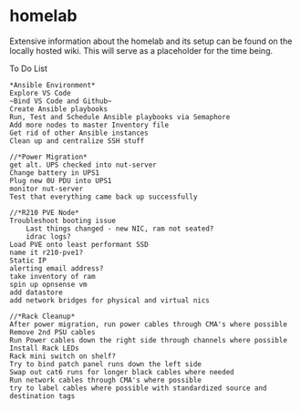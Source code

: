 # homelab

Extensive information about the homelab and its setup can be found on the locally hosted wiki.  This will serve as a placeholder for the time being.


To Do List

    *Ansible Environment*
    Explore VS Code
    ~Bind VS Code and Github~
    Create Ansible playbooks 
    Run, Test and Schedule Ansible playbooks via Semaphore
    Add more nodes to master Inventory file
    Get rid of other Ansible instances
    Clean up and centralize SSH stuff
    
    //*Power Migration*
    get alt. UPS checked into nut-server
    Change battery in UPS1
    Plug new 0U PDU into UPS1
    monitor nut-server
    Test that everything came back up successfully

    //*R210 PVE Node*
    Troubleshoot booting issue
        Last things changed - new NIC, ram not seated?
        idrac logs?
    Load PVE onto least performant SSD
    name it r210-pve1?
    Static IP
    alerting email address?
    take inventory of ram
    spin up opnsense vm
    add datastore
    add network bridges for physical and virtual nics
    
    //*Rack Cleanup*
    After power migration, run power cables through CMA's where possible
    Remove 2nd PSU cables
    Run Power cables down the right side through channels where possible
    Install Rack LEDs
    Rack mini switch on shelf?
    Try to bind patch panel runs down the left side
    Swap out cat6 runs for longer black cables where needed
    Run network cables through CMA's where possible
    try to label cables where possible with standardized source and destination tags
    
    


